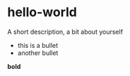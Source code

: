 # hello-world
 A short description, a bit about yourself

 * this is a bullet
 * another bullet

 **bold**

